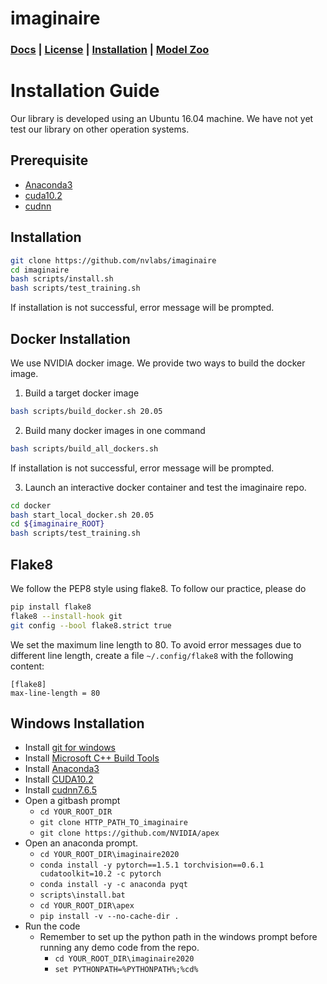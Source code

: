 # imaginaire
### [Docs](http://imaginaire.cc/docs) | [License](LICENSE.md) | [Installation](INSTALL.md) | [Model Zoo](MODELZOO.md)

# Installation Guide

Our library is developed using an Ubuntu 16.04 machine. We have not yet test our
  library on other operation systems.

## Prerequisite
- [Anaconda3](https://www.anaconda.com/products/individual)
- [cuda10.2](https://developer.nvidia.com/cuda-toolkit)
- [cudnn](https://developer.nvidia.com/cudnn) 

## Installation
```bash
git clone https://github.com/nvlabs/imaginaire
cd imaginaire
bash scripts/install.sh
bash scripts/test_training.sh
```
If installation is not successful, error message will be prompted.

## Docker Installation
We use NVIDIA docker image. We provide two ways to build the docker image.
1. Build a target docker image
```bash
bash scripts/build_docker.sh 20.05
```

2. Build many docker images in one command
```bash
bash scripts/build_all_dockers.sh
```
If installation is not successful, error message will be prompted.

3. Launch an interactive docker container and test the imaginaire repo.
```bash
cd docker
bash start_local_docker.sh 20.05
cd ${imaginaire_ROOT}
bash scripts/test_training.sh
```
## Flake8
We follow the PEP8 style using flake8. To follow our practice, please do
```bash
pip install flake8
flake8 --install-hook git
git config --bool flake8.strict true
```
We set the maximum line length to 80. To avoid error messages due to different line length, create a file `~/.config/flake8` with the following content:
```
[flake8]
max-line-length = 80
```

## Windows Installation

- Install [git for windows](https://gitforwindows.org/)
- Install [Microsoft C++ Build Tools](https://visualstudio.microsoft.com/visual-cpp-build-tools/)
- Install [Anaconda3](https://repo.anaconda.com/archive/Anaconda3-2020.02-Windows-x86_64.exe)
- Install [CUDA10.2](https://developer.nvidia.com/cuda-10.2-download-archive)
- Install [cudnn7.6.5](https://developer.nvidia.com/cudnn)
- Open a gitbash prompt
    - `cd YOUR_ROOT_DIR`
    - `git clone HTTP_PATH_TO_imaginaire`
    - `git clone https://github.com/NVIDIA/apex`
- Open an anaconda prompt.
    - `cd YOUR_ROOT_DIR\imaginaire2020`
    - `conda install -y pytorch==1.5.1 torchvision==0.6.1 cudatoolkit=10.2 -c pytorch`
    - `conda install -y -c anaconda pyqt`
    - `scripts\install.bat`
    - `cd YOUR_ROOT_DIR\apex`
    - `pip install -v --no-cache-dir .`
- Run the code
    - Remember to set up the python path in the windows prompt before running any demo code from the repo.
        - `cd YOUR_ROOT_DIR\imaginaire2020`
        - `set PYTHONPATH=%PYTHONPATH%;%cd%`
